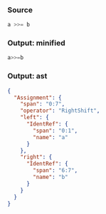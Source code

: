 ### Source
```js parse:expr
a >>= b
```

### Output: minified
```js
a>>=b
```

### Output: ast
```json
{
  "Assignment": {
    "span": "0:7",
    "operator": "RightShift",
    "left": {
      "IdentRef": {
        "span": "0:1",
        "name": "a"
      }
    },
    "right": {
      "IdentRef": {
        "span": "6:7",
        "name": "b"
      }
    }
  }
}
```
